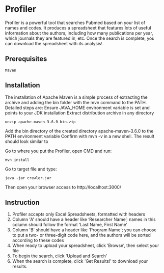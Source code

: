 # Profiler

Profiler is a powerful tool that searches Pubmed based on your list of names and codes. It produces a spreadsheet that features lots of useful information about the authors, including how many publications per year, which journals they are featured in, etc. Once the search is complete, you can download the spreadsheet with its analysis!. 

## Prerequisites
```
Maven
```

## Installation

The installation of Apache Maven is a simple process of extracting the archive and adding the bin folder with the mvn command to the PATH.
Detailed steps are:
Ensure JAVA_HOME environment variable is set and points to your JDK installation
Extract distribution archive in any directory

```
unzip apache-maven-3.6.0-bin.zip
```
Add the bin directory of the created directory apache-maven-3.6.0 to the PATH environment variable
Confirm with mvn -v in a new shell. The result should look similar to

Go to where you put the Profiler, open CMD and run:
```
mvn install
```
Go to target file and type:
```
java -jar crawler.jar
```
Then open your browser access to http://localhost:3000/

## Instruction 

1.	Profiler accepts only Excel Spreadsheets, formatted with headers
2.	Column 'A' should have a header like ‘Researcher Name’; names in this column should follow the format ‘Last Name, First Name’
3.	Column 'B' should have a header like 'Program Name'; you can choose to put a two- or three-digit code here, and the authors will be sorted according to these codes
4.	When ready to upload your spreadsheet, click ‘Browse’, then select your file
5.	To begin the search, click 'Upload and Search'
6. When the search is complete, click 'Get Results!' to download your results.

